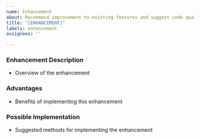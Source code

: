 ```yaml
---
name: Enhancement
about: Recommend improvement to existing features and suggest code quality improvement.
title: "[ENHANCEMENT]"
labels: enhancement
assignees: ''

---
```


### Enhancement Description
- Overview of the enhancement

### Advantages
- Benefits of implementing this enhancement

### Possible Implementation
- Suggested methods for implementing the enhancement
